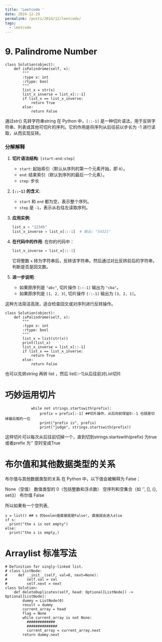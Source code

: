 ```yaml
---
title: 'Leetcode '
date: 2024-12-29
permalink: /posts/2024/12/leetcode/
tags:
  - leetcode
---
```


# 9. Palindrome Number

```
class Solution(object):
    def isPalindrome(self, x):
        """
        :type x: int
        :rtype: bool
        """
        list_x = str(x)
        list_x_inverse = list_x[::-1]
        if list_x == list_x_inverse:
            return True
        else:
            return False
```
通过str() 先转字符串string
在 Python 中，`[::-1]` 是一种切片语法，用于反转字符串、列表或其他可切片的序列。它的作用是将序列从后往前以步长为 -1 进行读取，从而实现反转。

### 分解解释
1. **切片语法结构**: `[start:end:step]`
   - `start`: 起始索引（默认从序列的第一个元素开始，即 `0`）。
   - `end`: 结束索引（默认到序列的最后一个元素）。
   - `step`: 步长

2. **`[::-1]` 的含义**:
   - `start` 和 `end` 都为空，表示整个序列。
   - `step` 是 `-1`，表示从右往左读取序列。

3. **应用实例**:
   ```python
   list_x = "12345"
   list_x_inverse = list_x[::-1]  # 输出: "54321"
   ```

4. **在代码中的作用**:
   在你的代码中：
   ```python
   list_x_inverse = list_x[::-1]
   ```
   它将整数 `x` 转为字符串后，反转该字符串。然后通过对比反转前后的字符串，判断是否是回文数。

5. **进一步说明**:
   - 如果原序列是 `"abc"`, 切片操作 `[::-1]` 输出为 `"cba"`。
   - 如果原序列是 `[1, 2, 3]`, 切片操作 `[::-1]` 输出为 `[3, 2, 1]`。

这种方法简洁高效，适合检查回文或对序列进行反转操作。

```
class Solution(object):
    def isPalindrome(self, x):
        """
        :type x: int
        :rtype: bool
        """
        list_x = list(str(x))
        print(list_x)
        list_x_inverse = list_x[::-1]
        if list_x == list_x_inverse:
            return True
        else:
            return False

```
也可以先转string 再转 list ，然后 list[::-1]从后往前对List切片


# 巧妙运用切片
```
            while not strings.startswith(prefix):
                prefix = prefix[:-1] ##切片操作，从后向前保留0:-1 也就是切掉最后面的一位
                print("prefix is", prefix)
                print("judge", strings.startswith(prefix))
```
这样切片可以每次从后往前切掉一个，直到切到strings.startswith(prefix) 为true 或者prefix 为'' 空时变成True

# 布尔值和其他数据类型的关系
布尔值与其他数据类型的关系
在 Python 中，以下值会被解释为 False：

None（空值）
数值类型的 0（包括整数和浮点数）
空序列和空集合（如 '', [], {}, set()）
布尔值 False

所以如果有一个空列表,
```
s = list() ## s 的boolen值直接就是False!, 直接就会进入else
if s:
  print("the s is not empty")
else:
  print("the s is empty,)
```


# Arraylist 标准写法

```
# Definition for singly-linked list.
# class ListNode:
#     def __init__(self, val=0, next=None):
#         self.val = val
#         self.next = next
class Solution:
    def deleteDuplicates(self, head: Optional[ListNode]) -> Optional[ListNode]:
        dummy = ListNode(0)
        result = dummy
        current_array = head
        flag = None
        while current_array is not None:
          #############
          ##############
          current_array = current_array.next
        return dummy.next
```
